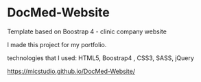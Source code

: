 # DocMed-Website

Template based on Boostrap 4 - clinic company website

I made this project for my portfolio.


technologies that I used: HTML5, Boostrap4 , CSS3, SASS, jQuery

https://micstudio.github.io/DocMed-Website/
